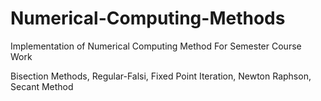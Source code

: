 # Numerical-Computing-Methods
Implementation of Numerical Computing Method For Semester Course Work 
 
Bisection Methods, Regular-Falsi, Fixed Point Iteration, Newton Raphson, Secant Method

